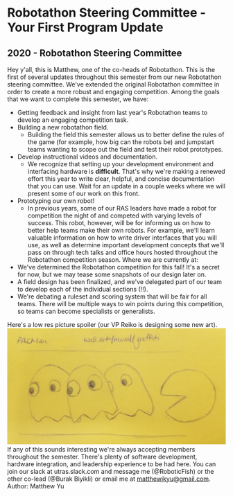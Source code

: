 # Robotathon Steering Committee - Your First Program Update
## 2020 - Robotathon Steering Committee
Hey y'all, this is Matthew, one of the co-heads of Robotathon. This is the first of several updates throughout this semester from our new Robotathon steering committee. We've extended the original Robotathon committee in order to create a more robust and engaging competition.
Among the goals that we want to complete this semester, we have:

* Getting feedback and insight from last year's Robotathon teams to develop an engaging competition task.
* Building a new robotathon field.
  * Building the field this semester allows us to better define the rules of the game (for example, how big can the robots be) and jumpstart teams wanting to scope out the field and test their robot prototypes.
* Develop instructional videos and documentation.
  * We recognize that setting up your development environment and interfacing hardware is **difficult**. That's why we're making a renewed effort this year to write clear, helpful, and concise documentation that you can use. Wait for an update in a couple weeks where we will present some of our work on this front.
* Prototyping our own robot!
  * In previous years, some of our RAS leaders have made a robot for competition the night of and competed with varying levels of success. This robot, however, will be for informing us on how to better help teams make their own robots. For example, we'll learn valuable information on how to write driver interfaces that you will use, as well as determine important development concepts that we'll pass on through tech talks and office hours hosted throughout the Robotathon competition season.
Where we are currently at:
* We've determined the Robotathon competition for this fall! It's a secret for now, but we may tease some snapshots of our design later on.
* A field design has been finalized, and we've delegated part of our team to develop each of the individual sections (!!).
* We're debating a ruleset and scoring system that will be fair for all teams. There will be multiple ways to win points during this competition, so teams can become specialists or generalists.

Here's a low res picture spoiler (our VP Reiko is designing some new art).
![PAC MAN](/src/_posts//blog/2020-03-03-robotathon/PAC_MAN.jpg)
If any of this sounds interesting we're always accepting members throughout the semester. There's plenty of software development, hardware integration, and leadership experience to be had here. You can join our slack at utras.slack.com and message me (@RoboticFish) or the other co-lead (@Burak Biyikli) or email me at matthewjkyu@gmail.com.
Author: Matthew Yu
